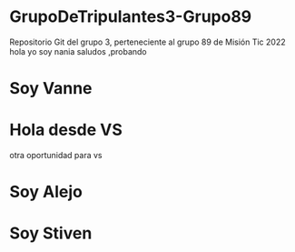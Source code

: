 # GrupoDeTripulantes3-Grupo89
Repositorio Git del grupo 3, perteneciente al grupo 89 de Misión Tic 2022
hola yo soy nania
saludos ,probando
# Soy Vanne
# Hola desde VS
otra oportunidad para vs
# Soy Alejo
# Soy Stiven

